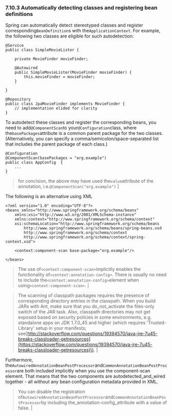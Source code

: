 ### 7.10.3 Automatically detecting classes and registering bean definitions

Spring can automatically detect stereotyped classes and register corresponding`BeanDefinition`s with the`ApplicationContext`. For example, the following two classes are eligible for such autodetection:

```
@Service
public class SimpleMovieLister {

    private MovieFinder movieFinder;

    @Autowired
    public SimpleMovieLister(MovieFinder movieFinder) {
        this.movieFinder = movieFinder;
    }

}
```

```
@Repository
public class JpaMovieFinder implements MovieFinder {
    // implementation elided for clarity
}
```

To autodetect these classes and register the corresponding beans, you need to add`@ComponentScan`to your`@Configuration`class, where the`basePackages`attribute is a common parent package for the two classes. \(Alternatively, you can specify a comma/semicolon/space-separated list that includes the parent package of each class.\)

```
@Configuration
@ComponentScan(basePackages = "org.example")
public class AppConfig  {
    ...
}
```

> for concision, the above may have used the`value`attribute of the annotation, i.e.`@ComponentScan("org.example")` |

The following is an alternative using XML

```
<?xml version="1.0" encoding="UTF-8"?>
<beans xmlns="http://www.springframework.org/schema/beans"
    xmlns:xsi="http://www.w3.org/2001/XMLSchema-instance"
    xmlns:context="http://www.springframework.org/schema/context"
    xsi:schemaLocation="http://www.springframework.org/schema/beans
        http://www.springframework.org/schema/beans/spring-beans.xsd
        http://www.springframework.org/schema/context
        http://www.springframework.org/schema/context/spring-context.xsd">

    <context:component-scan base-package="org.example"/>

</beans>
```

> The use of`<context:component-scan>`implicitly enables the functionality of`<context:annotation-config>`. There is usually no need to include the`<context:annotation-config>`element when using`<context:component-scan>`. |

> The scanning of classpath packages requires the presence of corresponding directory entries in the classpath. When you build JARs with Ant, make sure that you do_not_activate the files-only switch of the JAR task. Also, classpath directories may not get exposed based on security policies in some environments, e.g. standalone apps on JDK 1.7.0\_45 and higher \(which requires 'Trusted-Library' setup in your manifests; see[http://stackoverflow.com/questions/19394570/java-jre-7u45-breaks-classloader-getresources](https://stackoverflow.com/questions/19394570/java-jre-7u45-breaks-classloader-getresources)\). |

Furthermore, the`AutowiredAnnotationBeanPostProcessor`and`CommonAnnotationBeanPostProcessor`are both included implicitly when you use the component-scan element. That means that the two components are autodetected_and_wired together - all without any bean configuration metadata provided in XML.

> You can disable the registration of`AutowiredAnnotationBeanPostProcessor`and`CommonAnnotationBeanPostProcessor`by including the_annotation-config_attribute with a value of false. |



